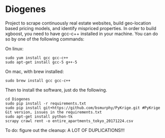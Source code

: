 # Diogenes
Project to scrape continuously real estate websites, build geo-location based pricing models, and identify mispriced properties.
In order to build xgboost, you need to have gcc-c++ installed in your machine. You can do so by one of the following commands:

On linux:

	sudo yum install gcc gcc-c++
	sudo apt-get install gcc-5 g++-5

On mac, with brew installed:

	sudo brew install gcc gcc-c++

Then to install the software, just do the following.

	cd Diogenes
	sudo pip install -r requirements.txt
	sudo pip install git+https://github.com/bsmurphy/PyKrige.git #PyKrige Git version, issues in the requirements.txt
	sudo apt-get install python-tk
	scrapy crawl rent -o entire_apartments_tokyo_20171224.csv

To do: figure out the cleanup: A LOT OF DUPLICATIONS!!!